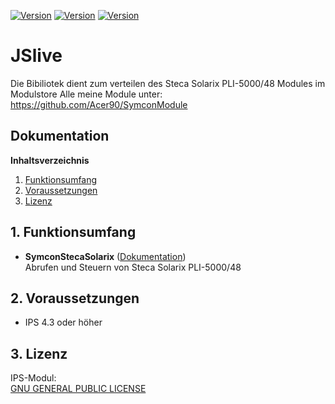 [![Version](https://img.shields.io/badge/Symcon-PHPModul-red.svg)](https://www.symcon.de/service/dokumentation/entwicklerbereich/sdk-tools/sdk-php/)
[![Version](https://img.shields.io/badge/Modul%20Version-0.9-blue.svg)]()
[![Version](https://img.shields.io/badge/Symcon%20Version-4.3%20%3E-green.svg)](https://www.symcon.de/forum/threads/30857-IP-Symcon-5-3-%28Stable%29-Changelog)

# JSlive
Die Bibiliotek dient zum verteilen des Steca Solarix PLI-5000/48 Modules im Modulstore
Alle meine Module unter: https://github.com/Acer90/SymconModule

## Dokumentation

**Inhaltsverzeichnis**

1. [Funktionsumfang](#1-funktionsumfang)  
2. [Voraussetzungen](#2-voraussetzungen)  
3. [Lizenz](#6-lizenz)

## 1. Funktionsumfang

- __SymconStecaSolarix__ ([Dokumentation](SymconStecaSolarix))  
	Abrufen und Steuern von Steca Solarix PLI-5000/48

## 2. Voraussetzungen

 - IPS 4.3 oder höher  

## 3. Lizenz

  IPS-Modul:  
  [GNU GENERAL PUBLIC LICENSE](http://www.gnu.org/licenses/)  
 
